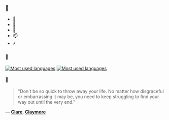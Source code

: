 ### 👋

- 🔭
- 🌱
- 💬
- 📫
- ⚡

#### 🧏

[![Most used languages](https://github-readme-stats-aynah.vercel.app/api/top-langs/?username=aynh&theme=solarized-dark&langs_count=6&layout=compact&hide_title=true)](https://github.com/anuraghazra/github-readme-stats#gh-dark-mode-only)
[![Most used languages](https://github-readme-stats-aynah.vercel.app/api/top-langs/?username=aynh&theme=solarized-light&langs_count=6&layout=compact&hide_title=true)](https://github.com/anuraghazra/github-readme-stats#gh-light-mode-only)

#### 💬

> "Don't be so quick to throw away your life. No matter how disgraceful or embarrassing it may be, you need to keep struggling to find your way out until the very end."

&mdash; [**Clare**](https://myanimelist.net/character.php?q=Clare&cat=character), [**Claymore**](https://myanimelist.net/search/all?q=Claymore&cat=all)

